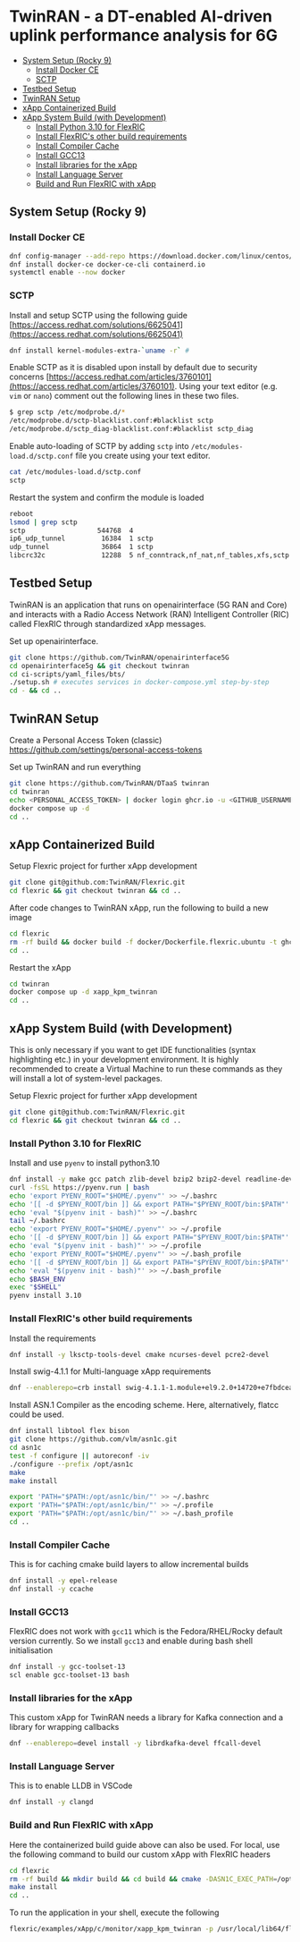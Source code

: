 # TwinRAN - a DT-enabled AI-driven uplink performance analysis for 6G

<!-- TOC start (generated with https://github.com/derlin/bitdowntoc) -->

- [System Setup (Rocky 9)](#system-setup-rocky-9)
   * [Install Docker CE](#install-docker-ce)
   * [SCTP](#sctp)
- [Testbed Setup](#testbed-setup)
- [TwinRAN Setup](#twinran-setup)
- [xApp Containerized Build](#xapp-containerized-build)
- [xApp System Build (with Development)](#xapp-system-build-with-development)
   * [Install Python 3.10 for FlexRIC](#install-python-310-for-flexric)
   * [Install FlexRIC's other build requirements](#install-flexrics-other-build-requirements)
   * [Install Compiler Cache](#install-compiler-cache)
   * [Install GCC13](#install-gcc13)
   * [Install libraries for the xApp](#install-libraries-for-the-xapp)
   * [Install Language Server](#install-language-server)
   * [Build and Run FlexRIC with xApp](#build-and-run-flexric-with-xapp)

<!-- TOC end -->

<!-- TOC --><a name="system-setup-rocky-9"></a>
## System Setup (Rocky 9)

<!-- TOC --><a name="install-docker-ce"></a>
### Install Docker CE

```sh
dnf config-manager --add-repo https://download.docker.com/linux/centos/docker-ce.repo
dnf install docker-ce docker-ce-cli containerd.io
systemctl enable --now docker
```

<!-- TOC --><a name="sctp"></a>
### SCTP
Install and setup SCTP using the following guide [https://access.redhat.com/solutions/6625041](https://access.redhat.com/solutions/6625041)

```sh
dnf install kernel-modules-extra-`uname -r` # 
```

Enable SCTP as it is disabled upon install by default due to security concerns [https://access.redhat.com/articles/3760101](https://access.redhat.com/articles/3760101). Using your text editor (e.g. `vim` or `nano`) comment out the following lines in these two files.

```sh
$ grep sctp /etc/modprobe.d/*
/etc/modprobe.d/sctp-blacklist.conf:#blacklist sctp
/etc/modprobe.d/sctp_diag-blacklist.conf:#blacklist sctp_diag
```

Enable auto-loading of SCTP by adding `sctp` into `/etc/modules-load.d/sctp.conf` file you create using your text editor.

```sh
cat /etc/modules-load.d/sctp.conf
sctp
```

Restart the system and confirm the module is loaded
```sh
reboot
lsmod | grep sctp
sctp                  544768  4
ip6_udp_tunnel         16384  1 sctp
udp_tunnel             36864  1 sctp
libcrc32c              12288  5 nf_conntrack,nf_nat,nf_tables,xfs,sctp
```

<!-- TOC --><a name="testbed-setup"></a>
## Testbed Setup

TwinRAN is an application that runs on openairinterface (5G RAN and Core) and interacts with a Radio Access Network (RAN) Intelligent Controller (RIC) called FlexRIC through standardized xApp messages.

Set up openairinterface.

```sh
git clone https://github.com/TwinRAN/openairinterface5G
cd openairinterface5g && git checkout twinran
cd ci-scripts/yaml_files/bts/
./setup.sh # executes services in docker-compose.yml step-by-step
cd - && cd ..
```

<!-- TOC --><a name="twinran-setup"></a>
## TwinRAN Setup

Create a Personal Access Token (classic) https://github.com/settings/personal-access-tokens

Set up TwinRAN and run everything 

```sh
git clone https://github.com/TwinRAN/DTaaS twinran
cd twinran
echo <PERSONAL_ACCESS_TOKEN> | docker login ghcr.io -u <GITHUB_USERNAME> --password-stdin
docker compose up -d
cd ..
```

<!-- TOC --><a name="xapp-containerized-build"></a>
## xApp Containerized Build

Setup Flexric project for further xApp development

```sh
git clone git@github.com:TwinRAN/Flexric.git
cd flexric && git checkout twinran && cd ..
```

After code changes to TwinRAN xApp, run the following to build a new image

```sh
cd flexric
rm -rf build && docker build -f docker/Dockerfile.flexric.ubuntu -t ghcr.io/twinran/xapp_kpm_twinran:latest . --progress=plain 2>&1 | tee build.log
cd ..
```

Restart the xApp

```sh
cd twinran
docker compose up -d xapp_kpm_twinran
cd ..
```

<!-- TOC --><a name="xapp-system-build-with-development"></a>
## xApp System Build (with Development)

This is only necessary if you want to get IDE functionalities (syntax highlighting etc.) in your development environment. It is highly recommended to create a Virtual Machine to run these commands as they will install a lot of system-level packages.

Setup Flexric project for further xApp development

```sh
git clone git@github.com:TwinRAN/Flexric.git
cd flexric && git checkout twinran && cd ..
```

<!-- TOC --><a name="install-python-310-for-flexric"></a>
### Install Python 3.10 for FlexRIC

Install and use `pyenv` to install python3.10

```sh
dnf install -y make gcc patch zlib-devel bzip2 bzip2-devel readline-devel sqlite sqlite-devel openssl-devel tk-devel libffi-devel xz-devel libuuid-devel gdbm-libs libnsl2
curl -fsSL https://pyenv.run | bash
echo 'export PYENV_ROOT="$HOME/.pyenv"' >> ~/.bashrc
echo '[[ -d $PYENV_ROOT/bin ]] && export PATH="$PYENV_ROOT/bin:$PATH"' >> ~/.bashrc
echo 'eval "$(pyenv init - bash)"' >> ~/.bashrc
tail ~/.bashrc
echo 'export PYENV_ROOT="$HOME/.pyenv"' >> ~/.profile
echo '[[ -d $PYENV_ROOT/bin ]] && export PATH="$PYENV_ROOT/bin:$PATH"' >> ~/.profile
echo 'eval "$(pyenv init - bash)"' >> ~/.profile
echo 'export PYENV_ROOT="$HOME/.pyenv"' >> ~/.bash_profile
echo '[[ -d $PYENV_ROOT/bin ]] && export PATH="$PYENV_ROOT/bin:$PATH"' >> ~/.bash_profile
echo 'eval "$(pyenv init - bash)"' >> ~/.bash_profile
echo $BASH_ENV
exec "$SHELL"
pyenv install 3.10
```

<!-- TOC --><a name="install-flexrics-other-build-requirements"></a>
### Install FlexRIC's other build requirements

Install the requirements

```sh
dnf install -y lksctp-tools-devel cmake ncurses-devel pcre2-devel
```

Install swig-4.1.1 for Multi-language xApp requirements

```sh
dnf --enablerepo=crb install swig-4.1.1-1.module+el9.2.0+14720+e7fbdcea.x86_64.rpm
```

Install ASN.1 Compiler as the encoding scheme. Here, alternatively, flatcc could be used.

```sh
dnf install libtool flex bison
git clone https://github.com/vlm/asn1c.git
cd asn1c
test -f configure || autoreconf -iv
./configure --prefix /opt/asn1c
make
make install

export 'PATH="$PATH:/opt/asn1c/bin/"' >> ~/.bashrc
export 'PATH="$PATH:/opt/asn1c/bin/"' >> ~/.profile
export 'PATH="$PATH:/opt/asn1c/bin/"' >> ~/.bash_profile
cd ..
```

<!-- TOC --><a name="install-compiler-cache"></a>
### Install Compiler Cache

This is for caching cmake build layers to allow incremental builds

```sh
dnf install -y epel-release
dnf install -y ccache
```

<!-- TOC --><a name="install-gcc13"></a>
### Install GCC13

FlexRIC does not work with `gcc11` which is the Fedora/RHEL/Rocky default version currently. So we install `gcc13` and enable during bash shell initialisation

```sh
dnf install -y gcc-toolset-13
scl enable gcc-toolset-13 bash
```

<!-- TOC --><a name="install-libraries-for-the-xapp"></a>
### Install libraries for the xApp

This custom xApp for TwinRAN needs a library for Kafka connection and a library for wrapping callbacks

```sh
dnf --enablerepo=devel install -y librdkafka-devel ffcall-devel
```

<!-- TOC --><a name="install-language-server"></a>
### Install Language Server

This is to enable LLDB in VSCode

```sh
dnf install -y clangd
```

<!-- TOC --><a name="build-and-run-flexric-with-xapp"></a>
### Build and Run FlexRIC with xApp

Here the containerized build guide above can also be used. For local, use the following command to build our custom xApp with FlexRIC headers

```sh
cd flexric
rm -rf build && mkdir build && cd build && cmake -DASN1C_EXEC_PATH=/opt/asn1c/bin/asn1c -DE2AP_VERSION=E2AP_V3 -DKPM_VERSION=KPM_V3_00 .. && make -j$(nproc) VERBOSE=1 2>&1 | tee build.log
make install
cd ..
```

To run the application in your shell, execute the following

```sh
flexric/examples/xApp/c/monitor/xapp_kpm_twinran -p /usr/local/lib64/flexric/ # default looks at lib instead of lib64
```
